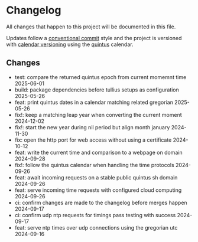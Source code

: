 # Changelog

All changes that happen to this project will be documented in this file.

Updates follow a [conventional commit][commits] style and the project is
versioned with [calendar versioning][calver] using the [quintus][quintus]
calendar.

## Changes

- test: compare the returned quintus epoch from current momemnt time 2025-06-01
- build: package dependencies before tullius setups as configuration 2025-05-26
- feat: print quintus dates in a calendar matching related gregorian 2025-05-26
- fix!: keep a matching leap year when converting the current moment 2024-12-02
- fix!: start the new year during nil period but align month january 2024-11-30
- fix: open the http port for web access without using a certificate 2024-10-12
- feat: write the current time and comparison to a webpage on domain 2024-09-28
- fix!: follow the quintus calendar when handling the time protocols 2024-09-26
- feat: await incoming requests on a stable public quintus sh domain 2024-09-26
- feat: serve incoming time requests with configured cloud computing 2024-09-26
- ci: confirm changes are made to the changelog before merges happen 2024-09-17
- ci: confirm udp ntp requests for timings pass testing with success 2024-09-17
- feat: serve ntp times over udp connections using the gregorian utc 2024-09-16

[calver]: https://calver.org
[commits]: https://www.conventionalcommits.org/en/v1.0.0/
[quintus]: https://api.o526.net/v1/calendar/today
